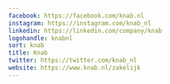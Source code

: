 ```yaml
---
facebook: https://facebook.com/knab.nl
instagram: https://instagram.com/knab_nl
linkedin: https://linkedin.com/company/knab
logohandle: knabnl
sort: knab
title: Knab
twitter: https://twitter.com/knab_nl
website: https://www.knab.nl/zakelijk
---
```

